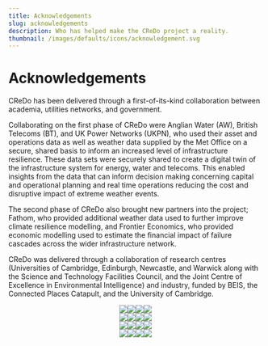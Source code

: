 ```yaml
---
title: Acknowledgements
slug: acknowledgements
description: Who has helped make the CReDo project a reality.
thumbnail: /images/defaults/icons/acknowledgement.svg
---
```


# Acknowledgements

CReDo has been delivered through a first-of-its-kind collaboration between academia, utilities networks, and government.

Collaborating on the first phase of CReDo were Anglian Water (AW), British Telecoms (BT), and UK Power Networks (UKPN), who used their asset and operations data as well as weather data supplied by the Met Office on a secure, shared basis to inform an increased level of infrastructure resilience. These data sets were securely shared to create a digital twin of the infrastructure system for energy, water and telecoms. This enabled insights from the data that can inform decision making concerning capital and operational planning and real time operations reducing the cost and disruptive impact of extreme weather events.

The second phase of CReDo also brought new partners into the project; Fathom, who provided additional weather data used to further improve climate resilience modelling, and Frontier Economics, who provided economic modelling used to estimate the financial impact of failure cascades across the wider infrastructure network.

CReDo was delivered through a collaboration of research centres (Universities of Cambridge, Edinburgh, Newcastle, and Warwick along with the Science and Technology Facilities Council, and the Joint Centre of Excellence in Environmental Intelligence) and industry, funded by BEIS, the Connected Places Catapult, and the University of Cambridge.

<div style="width: 100%; display: flex; flex-direction: row; justify-content: center;">
    <div style="width: 66%; display: flex; flex-direction: row; justify-content: center;">
       <a href="https://www.ukri.org/councils/innovate-uk/" class="partner-button">
            <img src="/images/partners/innovate-uk.svg">
        </a>
        <a href="https://cp.catapult.org.uk/" class="partner-button">
            <img src="/images/partners/cpc.svg">
        </a>
        <a href="https://cmcl.io" class="partner-button">
            <img src="/images/partners/cmcl.svg">
        </a>
         <a href="https://www.ukri.org/councils/stfc/" class="partner-button">
            <img src="/images/partners/stfc.svg">
        </a>
    </div>
</div>

<div style="width: 100%; display: flex; flex-direction: row; justify-content: center;">
    <div style="width: 66%; display: flex; flex-direction: row; justify-content: center;">
        <a href="https://www.anglianwater.co.uk/" class="partner-button">
            <img src="/images/partners/anglian-water.svg">
        </a>
        <a href="https://www.bt.com/" class="partner-button">
            <img src="/images/partners/bt.svg">
        </a>
        <a href="https://www.ukpowernetworks.co.uk/" class="partner-button">
            <img src="/images/partners/ukpn.svg">
        </a>
        <a href="https://www.fathom.global/" class="partner-button">
            <img src="/images/partners/fathom.svg">
        </a>
    </div>
</div>

<div style="width: 100%; display: flex; flex-direction: row; justify-content: center;">
    <div style="width: 66%; display: flex; flex-direction: row; justify-content: center;">
        <a href="https://www.frontier-economics.com/" class="partner-button">
            <img src="/images/partners/frontier.svg">
        </a>
        <a href="https://econfilms.tv/" class="partner-button">
            <img src="/images/partners/econ-films.svg">
        </a>
        <a href="http://lukeandrewsdesign.com/" class="partner-button">
            <img src="/images/partners/luke-andrews.svg">
        </a>
        <a href="https://digitaltwinhub.co.uk/" class="partner-button">
            <img src="/images/partners/dt-hub.svg">
        </a>
    </div>
</div>

<div style="width: 100%; display: flex; flex-direction: row; justify-content: center;">
    <div style="width: 66%; display: flex; flex-direction: row; justify-content: center;">
        <a href="https://www.dafni.ac.uk/" class="partner-button">
            <img src="/images/partners/dafni.svg">
        </a>
        <a href="https://www.ed.ac.uk/" class="partner-button">
            <img src="/images/partners/edinburgh.svg">
        </a>
        <a href="https://www.ncl.ac.uk/" class="partner-button">
            <img src="/images/partners/newcastle.svg">
        </a>
        <a href="https://warwick.ac.uk/" class="partner-button">
            <img src="/images/partners/warwick.svg">
        </a>
    </div>
</div>
